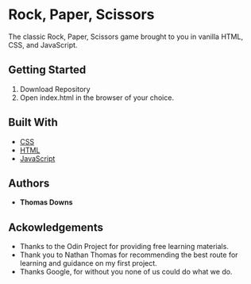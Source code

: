 # Rock, Paper, Scissors

The classic Rock, Paper, Scissors game brought to you in vanilla HTML, CSS, and JavaScript.  

## Getting Started

1. Download Repository
2. Open index.html in the browser of your choice.

## Built With

* [CSS](https://developer.mozilla.org/en-US/docs/Web/CSS)
* [HTML](https://www.w3.org/TR/html52/)
* [JavaScript](https://www.ecma-international.org/ecma-262/6.0/)

## Authors

* **Thomas Downs**

## Ackowledgements

* Thanks to the Odin Project for providing free learning materials.  
* Thank you to Nathan Thomas for recommending the best route for learning and guidance on my first project.
* Thanks Google, for without you none of us could do what we do.

